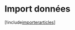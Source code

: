 # Import données

[!include[importerarticles](importdonnees.importerarticles.autogen.md)]











































































































